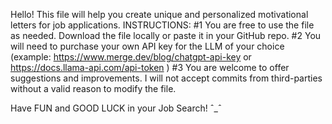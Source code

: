 Hello! This file will help you create unique and personalized motivational letters for job applications. 
INSTRUCTIONS:
#1 You are free to use the file as needed. Download the file locally or paste it in your GitHub repo.
#2 You will need to purchase your own API key for the LLM of your choice (example: https://www.merge.dev/blog/chatgpt-api-key or https://docs.llama-api.com/api-token )
#3 You are welcome to offer suggestions and improvements. I will not accept commits from third-parties without a valid reason to modify the file.

Have FUN and GOOD LUCK in your Job Search! ˆ_ˆ
